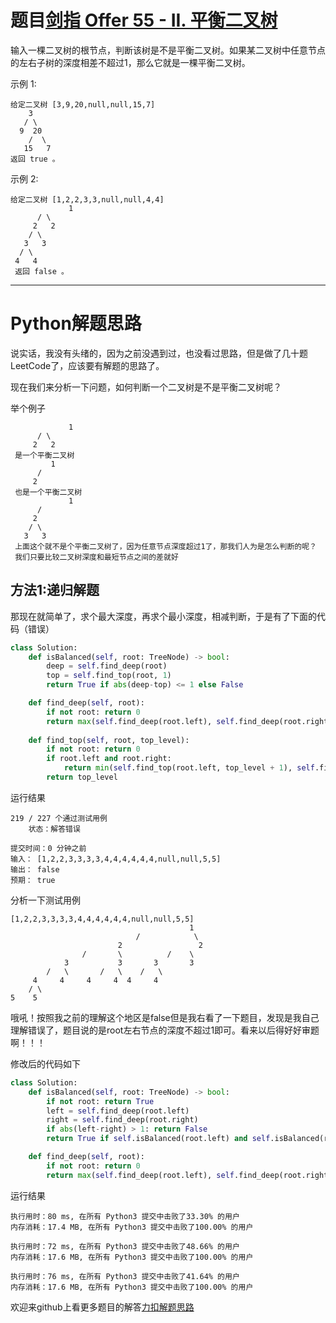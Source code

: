 # 题目[剑指 Offer 55 - II. 平衡二叉树](https://leetcode-cn.com/problems/ping-heng-er-cha-shu-lcof/)

输入一棵二叉树的根节点，判断该树是不是平衡二叉树。如果某二叉树中任意节点的左右子树的深度相差不超过1，那么它就是一棵平衡二叉树。

 

示例 1:

    给定二叉树 [3,9,20,null,null,15,7]
        3
       / \
      9  20
        /  \
       15   7
    返回 true 。
示例 2:

```
给定二叉树 [1,2,2,3,3,null,null,4,4]
			 1
      / \
     2   2
    / \
   3   3
  / \
 4   4
 返回 false 。
```

*****

# Python解题思路

说实话，我没有头绪的，因为之前没遇到过，也没看过思路，但是做了几十题LeetCode了，应该要有解题的思路了。

现在我们来分析一下问题，如何判断一个二叉树是不是平衡二叉树呢？

举个例子

```
 			 1
      / \
     2   2
 是一个平衡二叉树
  		 1
      / 
     2   
 也是一个平衡二叉树
 			 1
      / 
     2   
    / \
   3   3
 上面这个就不是个平衡二叉树了，因为任意节点深度超过1了，那我们人为是怎么判断的呢？
 我们只要比较二叉树深度和最短节点之间的差就好
```

## 方法1:递归解题

那现在就简单了，求个最大深度，再求个最小深度，相减判断，于是有了下面的代码（错误）

```python
class Solution:
    def isBalanced(self, root: TreeNode) -> bool:
        deep = self.find_deep(root)
        top = self.find_top(root, 1)
        return True if abs(deep-top) <= 1 else False

    def find_deep(self, root):
        if not root: return 0
        return max(self.find_deep(root.left), self.find_deep(root.right)) + 1
    
    def find_top(self, root, top_level):
        if not root: return 0
        if root.left and root.right:
            return min(self.find_top(root.left, top_level + 1), self.find_top(root.right, top_level + 1))
        return top_level
```

运行结果

```
219 / 227 个通过测试用例
	状态：解答错误
	
提交时间：0 分钟之前
输入： [1,2,2,3,3,3,3,4,4,4,4,4,4,null,null,5,5]
输出： false
预期： true
```

分析一下测试用例

```
[1,2,2,3,3,3,3,4,4,4,4,4,4,null,null,5,5]
										1
							/            \
						2                 2
				/       \          /    \
			3           3       3       3
		/   \       /   \    /   \  
	 4     4     4     4  4     4  
	/ \
5    5
```

哦吼！按照我之前的理解这个地区是false但是我右看了一下题目，发现是我自己理解错误了，题目说的是root左右节点的深度不超过1即可。看来以后得好好审题啊！！！

修改后的代码如下

```python
class Solution:
    def isBalanced(self, root: TreeNode) -> bool:
        if not root: return True
        left = self.find_deep(root.left)
        right = self.find_deep(root.right)
        if abs(left-right) > 1: return False
        return True if self.isBalanced(root.left) and self.isBalanced(root.right) else False

    def find_deep(self, root):
        if not root: return 0
        return max(self.find_deep(root.left), self.find_deep(root.right)) + 1
```

运行结果

```
执行用时：80 ms, 在所有 Python3 提交中击败了33.30% 的用户
内存消耗：17.4 MB, 在所有 Python3 提交中击败了100.00% 的用户

执行用时：72 ms, 在所有 Python3 提交中击败了48.66% 的用户
内存消耗：17.6 MB, 在所有 Python3 提交中击败了100.00% 的用户

执行用时：76 ms, 在所有 Python3 提交中击败了41.64% 的用户
内存消耗：17.6 MB, 在所有 Python3 提交中击败了100.00% 的用户
```

欢迎来github上看更多题目的解答[力扣解题思路](https://github.com/WRAllen/LeetCode)

  

